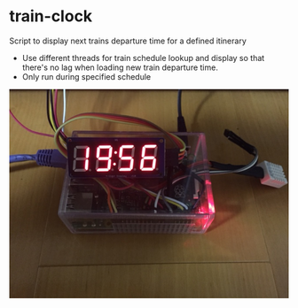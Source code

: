 # train-clock
Script to display next trains departure time for a defined itinerary

* Use different threads for train schedule lookup and display so that there's no lag when loading new train departure time.
* Only run during specified schedule

![Raspberry pi train clock](https://github.com/LaurentKol/train-clock/blob/master/train-clock.jpg)

